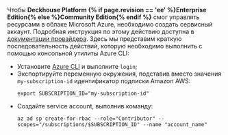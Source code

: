 Чтобы **Deckhouse Platform {% if page.revision == 'ee' %}Enterprise Edition{% else %}Community Edition{% endif %}** смог управлять ресурсами в облаке Microsoft Azure, необходимо создать сервисный аккаунт. Подробная инструкция по этому действию доступна в [документации провайдера](https://docs.microsoft.com/en-us/cli/azure/create-an-azure-service-principal-azure-cli). Здесь мы представим краткую последовательность действий, которую необходимо выполнить с помощью консольной утилиты Azure CLI:
- Установите [Azure CLI](https://docs.microsoft.com/en-us/cli/azure/install-azure-cli) и выполните `login`;
- Экспортируйте переменную окружения, подставив вместо значения `my-subscription-id` идентификатор подписки Amazon AWS:
  ```shell
  export SUBSCRIPTION_ID="my-subscription-id"
  ```
- Создайте service account, выполнив команду:
  ```shell
  az ad sp create-for-rbac --role="Contributor" --scopes="/subscriptions/$SUBSCRIPTION_ID" --name "account_name"
  ```
